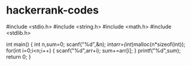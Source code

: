 # hackerrank-codes
#include <stdio.h>
#include <string.h>
#include <math.h>
#include <stdlib.h>

int main() 
{
    int n,sum=0;
    scanf("%d",&n);
    int*arr=(int*)malloc(n*sizeof(int));
    for(int i=0;i<n;i++)
    {
        scanf("%d",arr+i);
        sum+=arr[i];
    }
    printf("%d",sum);
    return 0;
}
